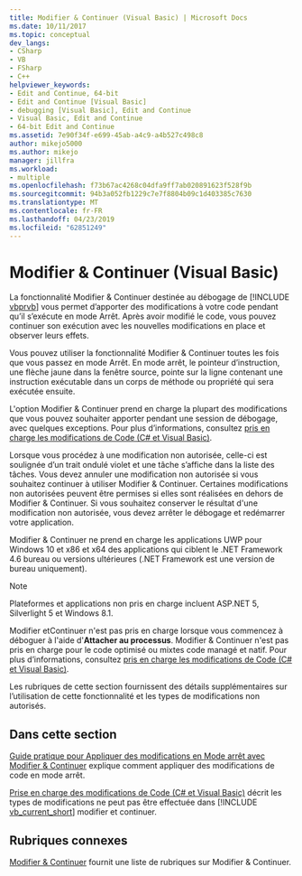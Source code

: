 ```yaml
---
title: Modifier & Continuer (Visual Basic) | Microsoft Docs
ms.date: 10/11/2017
ms.topic: conceptual
dev_langs:
- CSharp
- VB
- FSharp
- C++
helpviewer_keywords:
- Edit and Continue, 64-bit
- Edit and Continue [Visual Basic]
- debugging [Visual Basic], Edit and Continue
- Visual Basic, Edit and Continue
- 64-bit Edit and Continue
ms.assetid: 7e90f34f-e699-45ab-a4c9-a4b527c498c8
author: mikejo5000
ms.author: mikejo
manager: jillfra
ms.workload:
- multiple
ms.openlocfilehash: f73b67ac4268c04dfa9ff7ab020891623f528f9b
ms.sourcegitcommit: 94b3a052fb1229c7e7f8804b09c1d403385c7630
ms.translationtype: MT
ms.contentlocale: fr-FR
ms.lasthandoff: 04/23/2019
ms.locfileid: "62851249"
---
```

# <a name="edit-and-continue-visual-basic"></a>Modifier & Continuer (Visual Basic)
La fonctionnalité Modifier &amp; Continuer destinée au débogage de [!INCLUDE [vbprvb](../code-quality/includes/vbprvb_md.md)] vous permet d’apporter des modifications à votre code pendant qu’il s’exécute en mode Arrêt. Après avoir modifié le code, vous pouvez continuer son exécution avec les nouvelles modifications en place et observer leurs effets.

 Vous pouvez utiliser la fonctionnalité Modifier &amp; Continuer toutes les fois que vous passez en mode Arrêt. En mode arrêt, le pointeur d’instruction, une flèche jaune dans la fenêtre source, pointe sur la ligne contenant une instruction exécutable dans un corps de méthode ou propriété qui sera exécutée ensuite.

 L'option Modifier &amp; Continuer prend en charge la plupart des modifications que vous pouvez souhaiter apporter pendant une session de débogage, avec quelques exceptions. Pour plus d’informations, consultez [pris en charge les modifications de Code (C# et Visual Basic)](../debugger/supported-code-changes-csharp.md).

 Lorsque vous procédez à une modification non autorisée, celle-ci est soulignée d’un trait ondulé violet et une tâche s’affiche dans la liste des tâches. Vous devez annuler une modification non autorisée si vous souhaitez continuer à utiliser Modifier &amp; Continuer. Certaines modifications non autorisées peuvent être permises si elles sont réalisées en dehors de Modifier &amp; Continuer. Si vous souhaitez conserver le résultat d'une modification non autorisée, vous devez arrêter le débogage et redémarrer votre application.

 Modifier & Continuer ne prend en charge les applications UWP pour Windows 10 et x86 et x64 des applications qui ciblent le .NET Framework 4.6 bureau ou versions ultérieures (.NET Framework est une version de bureau uniquement).

 > [!NOTE]
 > Plateformes et applications non pris en charge incluent ASP.NET 5, Silverlight 5 et Windows 8.1.

 Modifier etContinuer n'est pas pris en charge lorsque vous commencez à déboguer à l'aide d'**Attacher au processus**. Modifier & Continuer n'est pas pris en charge pour le code optimisé ou mixtes code managé et natif. Pour plus d’informations, consultez [pris en charge les modifications de Code (C# et Visual Basic)](../debugger/supported-code-changes-csharp.md).

 Les rubriques de cette section fournissent des détails supplémentaires sur l’utilisation de cette fonctionnalité et les types de modifications non autorisés.

## <a name="in-this-section"></a>Dans cette section
 [Guide pratique pour Appliquer des modifications en Mode arrêt avec Modifier & Continuer](../debugger/how-to-apply-edits-in-break-mode-with-edit-and-continue.md) explique comment appliquer des modifications de code en mode arrêt.

 [Prise en charge des modifications de Code (C# et Visual Basic)](../debugger/supported-code-changes-csharp.md) décrit les types de modifications ne peut pas être effectuée dans [!INCLUDE [vb_current_short](../debugger/includes/vb_current_short_md.md)] modifier et continuer.

## <a name="related-sections"></a>Rubriques connexes
 [Modifier & Continuer](../debugger/edit-and-continue.md) fournit une liste de rubriques sur Modifier & Continuer.

